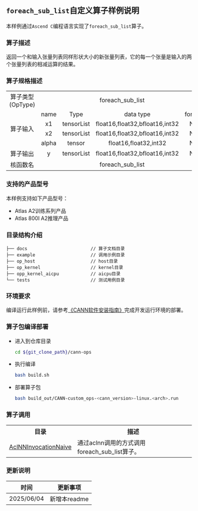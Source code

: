 ## `foreach_sub_list`自定义算子样例说明 
本样例通过`Ascend C`编程语言实现了`foreach_sub_list`算子。

### 算子描述
返回一个和输入张量列表同样形状大小的新张量列表，它的每一个张量是输入的两个张量列表的相减运算的结果。


### 算子规格描述

<table>
<tr><td rowspan="1" align="center">算子类型(OpType)</td><td colspan="4" align="center">foreach_sub_list</td></tr>
<tr>
<tr><td rowspan="4" align="center">算子输入</td><td align="center">name</td><td align="center">Type</td><td align="center">data type</td><td align="center">format</td></tr>
<tr><td align="center">x1</td><td align="center">tensorList</td><td align="center">float16,float32,bfloat16,int32</td><td align="center">ND</td></tr>
<tr><td align="center">x2</td><td align="center">tensorList</td><td align="center">float16,float32,bfloat16,int32</td><td align="center">ND</td></tr>
<tr><td align="center">alpha</td><td align="center">tensor</td><td align="center">float16,float32,int32</td><td align="center">ND</td></tr>
</tr>
</tr>
<tr><td rowspan="1" align="center">算子输出</td><td align="center">y</td><td align="center">tensorList</td><td align="center">float16,float32,bfloat16,int32</td><td align="center">ND</td></tr>
</tr>
<tr><td rowspan="1" align="center">核函数名</td><td colspan="4" align="center">foreach_sub_list</td></tr>
</table>

### 支持的产品型号
本样例支持如下产品型号：
- Atlas A2训练系列产品
- Atlas 800I A2推理产品

### 目录结构介绍
```
├── docs                        // 算子文档目录
├── example                     // 调用示例目录
├── op_host                     // host目录
├── op_kernel                   // kernel目录
├── opp_kernel_aicpu            // aicpu目录
└── tests                       // 测试用例目录
```

### 环境要求
编译运行此样例前，请参考[《CANN软件安装指南》](https://hiascend.com/document/redirect/CannCommunityInstSoftware)完成开发运行环境的部署。

### 算子包编译部署
  - 进入到仓库目录

    ```bash
    cd ${git_clone_path}/cann-ops
    ```

  - 执行编译

    ```bash
    bash build.sh
    ```

  - 部署算子包

    ```bash
    bash build_out/CANN-custom_ops-<cann_version>-linux.<arch>.run
    ```
### 算子调用
<table>
    <th>目录</th><th>描述</th>
    <tr>
        <td><a href="./examples/AclNNInvocationNaive"> AclNNInvocationNaive</td><td>通过aclnn调用的方式调用foreach_sub_list算子。</td>
    </tr>
</table>

### 更新说明
| 时间 | 更新事项 |
|----|------|
| 2025/06/04 | 新增本readme |